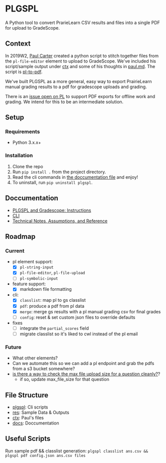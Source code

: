 # PLGSPL

A Python tool to convert PrarieLearn CSV results and files into a single PDF for upload to GradeScope.

## Context

In 2019W2, [Paul Carter](https://www.cs.ubc.ca/people/paul-carter) created a python script to stitch together files from the `pl-file-editor` element to upload to GradeScope. We've included his script/sample output under [ctx](ctx) and some of his thoughts in [paul.md](ctx/paul.md). The script is [pl-to-pdf](ctx/pl-to-pdf.py).

We've built PLGSPL as a more general, easy way to export PrairieLearn manual grading results to a pdf for gradescope uploads and grading.

There is an [issue open on PL](https://github.com/PrairieLearn/PrairieLearn/issues/2104) to support PDF exports for offline work and grading. We intend for this to be an intermediate solution.

## Setup

### Requirements

- Python 3.x.x+

### Installation

1. Clone the repo
2. Run `pip install .` from the project directory.
3. Read the cli commands in [the doccumentation file](docs/CLI.md) and enjoy!
4. To uninstall, run `pip uninstall plgspl`.

## Doccumentation

- [PLGSPL and Gradescope: Instructions](docs/USE.md)
- [CLI](docs/CLI.md)
- [Technical Notes, Assumptions, and Reference](docs/NOTES.md)

## Roadmap

### Current

- pl element support:
  - [x] `pl-string-input`
  - [x] `pl-file-editor`, `pl-file-upload`
  - [ ] `pl-symbolic-input`
- feature support:
  - [x] markdown file formatting
- cli:
  - [x] `classlist`: map pl to gs classlist
  - [x] `pdf`: produce a pdf from pl data
  - [x] `merge`: merge gs results with a pl manual grading csv for final grades
  - [ ] `config`: reset & set custom json files to override defaults
- fixes
  - [ ] integrate the `partial_scores` field
  - [ ] migrate classlist so it's liked to cwl instead of the pl email

### Future

- What other elements?
- Can we automate this so we can add a pl endpoint and grab the pdfs from a s3 bucket somewhere?
- [is there a way to check the max file upload size for a question cleanly?](https://stackoverflow.com/questions/845058/how-to-get-line-count-of-a-large-file-cheaply-in-python)?
  - if so, update max_file_size for that question

## File Structure

- [plgspl](plgspl): Cli scripts
- [res](res): Sample Data & Outputs
- [ctx](ctx): Paul's files
- [docs](docs): Doccumentation

## Useful Scripts

Run sample pdf && classlist generation: `plgspl classlist ans.csv && plgspl pdf config.json ans.csv files`
